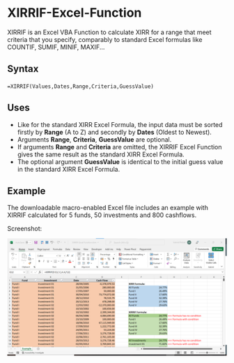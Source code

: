# XIRRIF-Excel-Function
XIRRIF is an Excel VBA Function to calculate XIRR for a range that meet criteria that you specify, comparably to standard Excel formulas like COUNTIF, SUMIF, MINIF, MAXIF...

## Syntax
`=XIRRIF(Values,Dates,Range,Criteria,GuessValue)`

## Uses
- Like for the standard XIRR Excel Formula, the input data must be sorted firstly by **Range** (A to Z) and secondly by **Dates** (Oldest to Newest).
- Arguments **Range**, **Criteria**, **GuessValue** are optional.
- If arguments **Range** and **Criteria** are omitted, the XIRRIF Excel Function gives the same result as the standard XIRR Excel Formula.
- The optional argument **GuessValue** is identical to the initial guess value in the standard XIRR Excel Formula.

## Example
The downloadable macro-enabled Excel file includes an example with XIRRIF calculated for 5 funds, 50 investments and 800 cashflows.

Screenshot:

![Screenshot-Example-1](/assets/Screenshot-Example.png)
